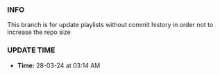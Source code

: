 ### INFO

This branch is for update playlists without commit history in order not to increase the repo size

### UPDATE TIME

-   **Time:** 28-03-24 at 03:14 AM
